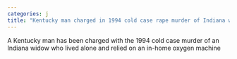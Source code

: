 ```yaml
---
categories: j
title: "Kentucky man charged in 1994 cold case rape murder of Indiana woman"
---
```

A Kentucky man has been charged with the 1994 cold case murder of an Indiana widow who lived alone and relied on an in-home oxygen machine